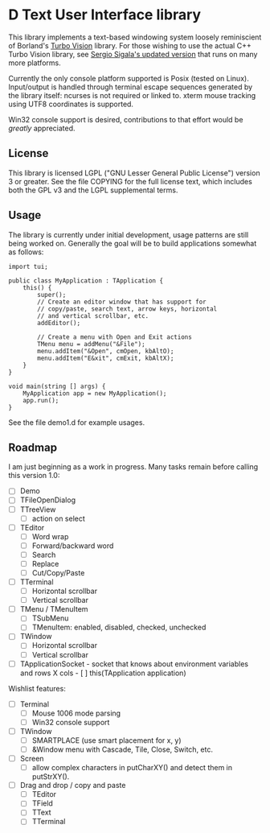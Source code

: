 D Text User Interface library
=============================

This library implements a text-based windowing system loosely
reminiscient of Borland's [Turbo
Vision](http://en.wikipedia.org/wiki/Turbo_Vision) library.  For those
wishing to use the actual C++ Turbo Vision library, see [Sergio
Sigala's updated version](http://tvision.sourceforge.net/) that runs
on many more platforms.

Currently the only console platform supported is Posix (tested on
Linux).  Input/output is handled through terminal escape sequences
generated by the library itself: ncurses is not required or linked to.
xterm mouse tracking using UTF8 coordinates is supported.

Win32 console support is desired, contributions to that effort would
be *greatly* appreciated.

License
-------

This library is licensed LGPL ("GNU Lesser General Public License")
version 3 or greater.  See the file COPYING for the full license text,
which includes both the GPL v3 and the LGPL supplemental terms.

Usage
-----

The library is currently under initial development, usage patterns are
still being worked on.  Generally the goal will be to build
applications somewhat as follows:

    import tui;

    public class MyApplication : TApplication {
        this() {
            super();
            // Create an editor window that has support for
            // copy/paste, search text, arrow keys, horizontal
            // and vertical scrollbar, etc.
            addEditor();

            // Create a menu with Open and Exit actions
            TMenu menu = addMenu("&File");
            menu.addItem("&Open", cmOpen, kbAltO);
            menu.addItem("E&xit", cmExit, kbAltX);
        }
    }

    void main(string [] args) {
        MyApplication app = new MyApplication();
        app.run();
    }

See the file demo1.d for example usages.

Roadmap
-------

I am just beginning as a work in progress.  Many tasks remain before
calling this version 1.0:

- [ ] Demo
- [ ] TFileOpenDialog
- [ ] TTreeView
  - [ ] action on select
- [ ] TEditor
  - [ ] Word wrap
  - [ ] Forward/backward word
  - [ ] Search
  - [ ] Replace
  - [ ] Cut/Copy/Paste
- [ ] TTerminal
  - [ ] Horizontal scrollbar
  - [ ] Vertical scrollbar
- [ ] TMenu / TMenuItem
  - [ ] TSubMenu
  - [ ] TMenuItem: enabled, disabled, checked, unchecked
- [ ] TWindow
  - [ ] Horizontal scrollbar
  - [ ] Vertical scrollbar
- [ ] TApplicationSocket - socket that knows about environment variables and
        rows X cols
      - [ ] this(TApplication application)

Wishlist features:

- [ ] Terminal
  - [ ] Mouse 1006 mode parsing
  - [ ] Win32 console support
- [ ] TWindow
  - [ ] SMARTPLACE (use smart placement for x, y)
  - [ ] &Window menu with Cascade, Tile, Close, Switch, etc.
- [ ] Screen
  - [ ] allow complex characters in putCharXY() and detect them in putStrXY().
- [ ] Drag and drop / copy and paste
  - [ ] TEditor
  - [ ] TField
  - [ ] TText
  - [ ] TTerminal
